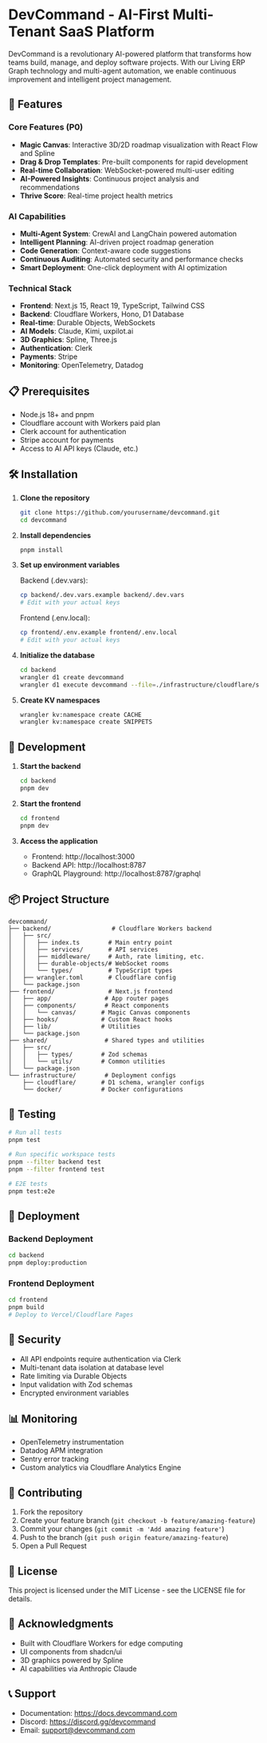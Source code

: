 # DevCommand - AI-First Multi-Tenant SaaS Platform

DevCommand is a revolutionary AI-powered platform that transforms how teams build, manage, and deploy software projects. With our Living ERP Graph technology and multi-agent automation, we enable continuous improvement and intelligent project management.

## 🚀 Features

### Core Features (P0)
- **Magic Canvas**: Interactive 3D/2D roadmap visualization with React Flow and Spline
- **Drag & Drop Templates**: Pre-built components for rapid development
- **Real-time Collaboration**: WebSocket-powered multi-user editing
- **AI-Powered Insights**: Continuous project analysis and recommendations
- **Thrive Score**: Real-time project health metrics

### AI Capabilities
- **Multi-Agent System**: CrewAI and LangChain powered automation
- **Intelligent Planning**: AI-driven project roadmap generation
- **Code Generation**: Context-aware code suggestions
- **Continuous Auditing**: Automated security and performance checks
- **Smart Deployment**: One-click deployment with AI optimization

### Technical Stack
- **Frontend**: Next.js 15, React 19, TypeScript, Tailwind CSS
- **Backend**: Cloudflare Workers, Hono, D1 Database
- **Real-time**: Durable Objects, WebSockets
- **AI Models**: Claude, Kimi, uxpilot.ai
- **3D Graphics**: Spline, Three.js
- **Authentication**: Clerk
- **Payments**: Stripe
- **Monitoring**: OpenTelemetry, Datadog

## 📋 Prerequisites

- Node.js 18+ and pnpm
- Cloudflare account with Workers paid plan
- Clerk account for authentication
- Stripe account for payments
- Access to AI API keys (Claude, etc.)

## 🛠️ Installation

1. **Clone the repository**
   ```bash
   git clone https://github.com/yourusername/devcommand.git
   cd devcommand
   ```

2. **Install dependencies**
   ```bash
   pnpm install
   ```

3. **Set up environment variables**
   
   Backend (.dev.vars):
   ```bash
   cp backend/.dev.vars.example backend/.dev.vars
   # Edit with your actual keys
   ```
   
   Frontend (.env.local):
   ```bash
   cp frontend/.env.example frontend/.env.local
   # Edit with your actual keys
   ```

4. **Initialize the database**
   ```bash
   cd backend
   wrangler d1 create devcommand
   wrangler d1 execute devcommand --file=./infrastructure/cloudflare/schema.sql
   ```

5. **Create KV namespaces**
   ```bash
   wrangler kv:namespace create CACHE
   wrangler kv:namespace create SNIPPETS
   ```

## 🚀 Development

1. **Start the backend**
   ```bash
   cd backend
   pnpm dev
   ```

2. **Start the frontend**
   ```bash
   cd frontend
   pnpm dev
   ```

3. **Access the application**
   - Frontend: http://localhost:3000
   - Backend API: http://localhost:8787
   - GraphQL Playground: http://localhost:8787/graphql

## 📦 Project Structure

```
devcommand/
├── backend/                 # Cloudflare Workers backend
│   ├── src/
│   │   ├── index.ts        # Main entry point
│   │   ├── services/       # API services
│   │   ├── middleware/     # Auth, rate limiting, etc.
│   │   ├── durable-objects/# WebSocket rooms
│   │   └── types/          # TypeScript types
│   ├── wrangler.toml       # Cloudflare config
│   └── package.json
├── frontend/               # Next.js frontend
│   ├── app/               # App router pages
│   ├── components/        # React components
│   │   └── canvas/       # Magic Canvas components
│   ├── hooks/            # Custom React hooks
│   ├── lib/              # Utilities
│   └── package.json
├── shared/                # Shared types and utilities
│   ├── src/
│   │   ├── types/        # Zod schemas
│   │   └── utils/        # Common utilities
│   └── package.json
└── infrastructure/        # Deployment configs
    ├── cloudflare/       # D1 schema, wrangler configs
    └── docker/           # Docker configurations
```

## 🧪 Testing

```bash
# Run all tests
pnpm test

# Run specific workspace tests
pnpm --filter backend test
pnpm --filter frontend test

# E2E tests
pnpm test:e2e
```

## 🚢 Deployment

### Backend Deployment
```bash
cd backend
pnpm deploy:production
```

### Frontend Deployment
```bash
cd frontend
pnpm build
# Deploy to Vercel/Cloudflare Pages
```

## 🔐 Security

- All API endpoints require authentication via Clerk
- Multi-tenant data isolation at database level
- Rate limiting via Durable Objects
- Input validation with Zod schemas
- Encrypted environment variables

## 📊 Monitoring

- OpenTelemetry instrumentation
- Datadog APM integration
- Sentry error tracking
- Custom analytics via Cloudflare Analytics Engine

## 🤝 Contributing

1. Fork the repository
2. Create your feature branch (`git checkout -b feature/amazing-feature`)
3. Commit your changes (`git commit -m 'Add amazing feature'`)
4. Push to the branch (`git push origin feature/amazing-feature`)
5. Open a Pull Request

## 📄 License

This project is licensed under the MIT License - see the LICENSE file for details.

## 🙏 Acknowledgments

- Built with Cloudflare Workers for edge computing
- UI components from shadcn/ui
- 3D graphics powered by Spline
- AI capabilities via Anthropic Claude

## 📞 Support

- Documentation: https://docs.devcommand.com
- Discord: https://discord.gg/devcommand
- Email: support@devcommand.com